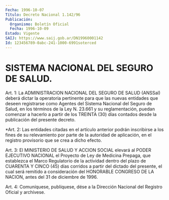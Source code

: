 ```yaml
---
Fecha: 1996-10-07
Título: Decreto Nacional 1.142/96
Publicación:
  Organismo: Boletín Oficial
  Fecha: 1996-10-09
Estado: Vigente
SAIJ: https://www.saij.gob.ar/DN19960001142
Id: 123456789-0abc-241-1000-6991soterced
---
```

# SISTEMA NACIONAL DEL SEGURO DE SALUD.

<a id="1"></a>
Art. 1: La ADMINISTRACION NACIONAL DEL SEGURO DE SALUD (ANSSal) deberá dictar la operatoria pertinente para que las nuevas entidades que deseen registrarse como Agentes del Sistema Nacional del Seguro de Salud, en los términos de la Ley N. 23.661 y su reglamentación, puedan comenzar a hacerlo a partir de los TREINTA (30) días contados desde la publicación del presente decreto.

<a id="2"></a>
*Art. 2: Las entidades citadas en el artículo anterior podrán inscribirse a los fines de su relevamiento por parte de la autoridad de aplicación, en el registro provisorio que se crea a dicho efecto.

<a id="3"></a>
Art. 3: El MINISTERIO DE SALUD Y ACCION SOCIAL elevará al PODER EJECUTIVO NACIONAL el Proyecto de Ley de Medicina Prepaga, que establezca el Marco Regulatorio de la actividad dentro del plazo de CUARENTA Y CINCO (45) días corridos a partir del dictado del presente, el cual será remitido a consideración del HONORABLE CONGRESO DE LA NACION, antes del 31 de diciembre de 1996.

<a id="4"></a>
Art. 4: Comuníquese,  publíquese, dése a la Dirección Nacional del Registro Oficial y archívese.